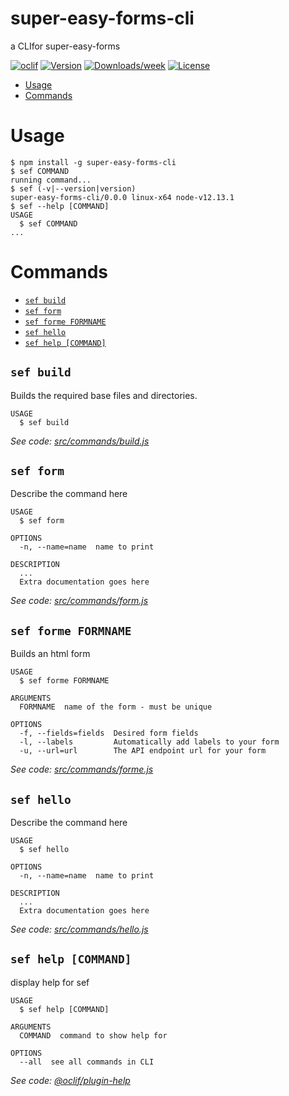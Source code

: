 super-easy-forms-cli
====================

a CLIfor super-easy-forms

[![oclif](https://img.shields.io/badge/cli-oclif-brightgreen.svg)](https://oclif.io)
[![Version](https://img.shields.io/npm/v/super-easy-forms-cli.svg)](https://npmjs.org/package/super-easy-forms-cli)
[![Downloads/week](https://img.shields.io/npm/dw/super-easy-forms-cli.svg)](https://npmjs.org/package/super-easy-forms-cli)
[![License](https://img.shields.io/npm/l/super-easy-forms-cli.svg)](https://github.com/gkpty/super-easy-forms-cli/blob/master/package.json)

<!-- toc -->
* [Usage](#usage)
* [Commands](#commands)
<!-- tocstop -->
# Usage
<!-- usage -->
```sh-session
$ npm install -g super-easy-forms-cli
$ sef COMMAND
running command...
$ sef (-v|--version|version)
super-easy-forms-cli/0.0.0 linux-x64 node-v12.13.1
$ sef --help [COMMAND]
USAGE
  $ sef COMMAND
...
```
<!-- usagestop -->
# Commands
<!-- commands -->
* [`sef build`](#sef-build)
* [`sef form`](#sef-form)
* [`sef forme FORMNAME`](#sef-forme-formname)
* [`sef hello`](#sef-hello)
* [`sef help [COMMAND]`](#sef-help-command)

## `sef build`

Builds the required base files and directories.

```
USAGE
  $ sef build
```

_See code: [src/commands/build.js](https://github.com/gkpty/super-easy-forms-cli/blob/v0.0.0/src/commands/build.js)_

## `sef form`

Describe the command here

```
USAGE
  $ sef form

OPTIONS
  -n, --name=name  name to print

DESCRIPTION
  ...
  Extra documentation goes here
```

_See code: [src/commands/form.js](https://github.com/gkpty/super-easy-forms-cli/blob/v0.0.0/src/commands/form.js)_

## `sef forme FORMNAME`

Builds an html form

```
USAGE
  $ sef forme FORMNAME

ARGUMENTS
  FORMNAME  name of the form - must be unique

OPTIONS
  -f, --fields=fields  Desired form fields
  -l, --labels         Automatically add labels to your form
  -u, --url=url        The API endpoint url for your form
```

_See code: [src/commands/forme.js](https://github.com/gkpty/super-easy-forms-cli/blob/v0.0.0/src/commands/forme.js)_

## `sef hello`

Describe the command here

```
USAGE
  $ sef hello

OPTIONS
  -n, --name=name  name to print

DESCRIPTION
  ...
  Extra documentation goes here
```

_See code: [src/commands/hello.js](https://github.com/gkpty/super-easy-forms-cli/blob/v0.0.0/src/commands/hello.js)_

## `sef help [COMMAND]`

display help for sef

```
USAGE
  $ sef help [COMMAND]

ARGUMENTS
  COMMAND  command to show help for

OPTIONS
  --all  see all commands in CLI
```

_See code: [@oclif/plugin-help](https://github.com/oclif/plugin-help/blob/v2.2.2/src/commands/help.ts)_
<!-- commandsstop -->
